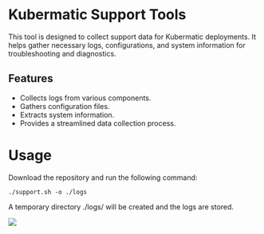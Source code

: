 # Kubermatic Support Tools

This tool is designed to collect support data for Kubermatic deployments. It helps gather necessary logs, configurations, and system information for troubleshooting and diagnostics.

## Features

* Collects logs from various components.  
* Gathers configuration files.  
* Extracts system information.  
* Provides a streamlined data collection process.

# Usage

Download the repository and run the following command:

```./support.sh -o ./logs ```

A temporary directory ./logs/ will be created and the logs are stored.


<!-- explicitly send a `page` query parameter to Scarf to work around GitHub pre-caching -->
<img referrerpolicy="no-referrer-when-downgrade" src="https://static.scarf.sh/a.png?x-pxid=89abb35c-9553-4806-9a74-ee8ccbb99ac0&page=README.md" />